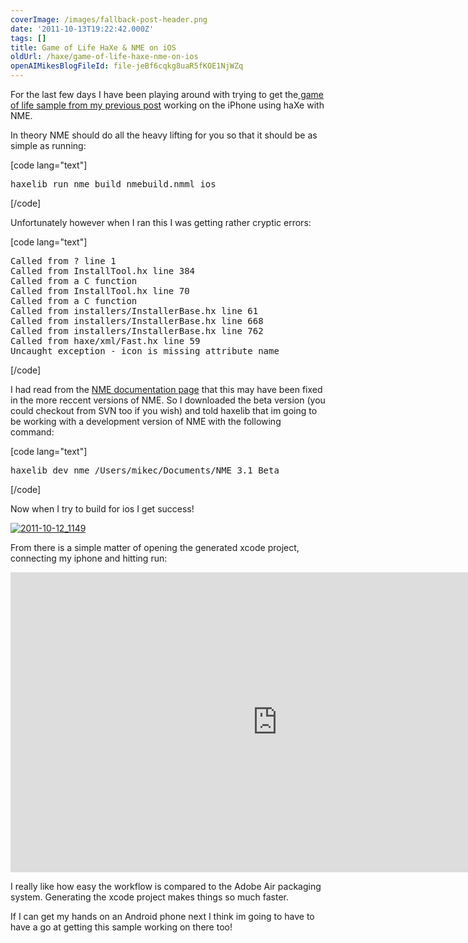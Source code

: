 ```yaml
---
coverImage: /images/fallback-post-header.png
date: '2011-10-13T19:22:42.000Z'
tags: []
title: Game of Life HaXe & NME on iOS
oldUrl: /haxe/game-of-life-haxe-nme-on-ios
openAIMikesBlogFileId: file-jeBf6cqkg8uaR5fKOE1NjWZq
---
```


For the last few days I have been playing around with trying to get the[ game of life sample from my previous post](/posts/conways-game-of-life-in-haxe-nme-massiveunit/) working on the iPhone using haXe with NME.

<!-- more -->

In theory NME should do all the heavy lifting for you so that it should be as simple as running:

[code lang="text"]

<pre>haxelib run nme build nmebuild.nmml ios</pre>

[/code]

Unfortunately however when I ran this I was getting rather cryptic errors:

[code lang="text"]

<pre>Called from ? line 1
Called from InstallTool.hx line 384
Called from a C function
Called from InstallTool.hx line 70
Called from a C function
Called from installers/InstallerBase.hx line 61
Called from installers/InstallerBase.hx line 668
Called from installers/InstallerBase.hx line 762
Called from haxe/xml/Fast.hx line 59
Uncaught exception - icon is missing attribute name</pre>

[/code]

I had read from the [NME documentation page](https://www.haxenme.org/developers/get-started/) that this may have been fixed in the more reccent versions of NME. So I downloaded the beta version (you could checkout from SVN too if you wish) and told haxelib that im going to be working with a development version of NME with the following command:

[code lang="text"]

<pre>haxelib dev nme /Users/mikec/Documents/NME_3.1_Beta</pre>

[/code]

Now when I try to build for ios I get success!

[![](/wp-content/uploads/2011/10/2011-10-12_1149.png "2011-10-12_1149")](/wp-content/uploads/2011/10/2011-10-12_1149.png)

From there is a simple matter of opening the generated xcode project, connecting my iphone and hitting run:

<iframe width="853" height="480" src="https://www.youtube.com/embed/ZsILr8vjWL8" frameborder="0" allow="accelerometer; autoplay; clipboard-write; encrypted-media; gyroscope; picture-in-picture"  allowfullscreen></iframe>

I really like how easy the workflow is compared to the Adobe Air packaging system. Generating the xcode project makes things so much faster.

If I can get my hands on an Android phone next I think im going to have to have a go at getting this sample working on there too!
